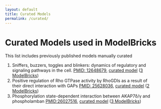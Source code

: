 ```yaml
---
layout: default
title: Curated Models
permalink: /curated/
---
```


# Curated Models used in ModelBricks

This list includes previously published models manually curated 

<ol>
<li> Sniffers, buzzers, toggles and blinkers: dynamics of regulatory and signaling pathways in the cell. 
<a href="https://www.ncbi.nlm.nih.gov/pubmed/12648679">PMID: 12648679</a>, <a href="/CM_tyson">curated model</a> (<a href="/modelbrickslist#tyson">3 ModelBricks</a>)
  
</li> 
<li> Positive regulation of Rho GTPase activity by RhoGDIs as a result of their direct interaction with GAPs <a href="https://www.ncbi.nlm.nih.gov/pubmed/25628036">PMID: 25628036</a>, <a href="/CM_RhoGTP_GDI">curated model</a> (<a href="">2 ModelBricks</a>)
 
</li>
<li> Phosphorylation state-dependent interaction between AKAP7δ/γ and phospholamban 
<a href="https://www.ncbi.nlm.nih.gov/pubmed/26027516">PMID:26027516</a>, <a href="/CM_AKAP7_complete">curated model</a> (<a href="/modelbrickslist#akap7">3 ModelBricks</a>)

</li>

</ol>

